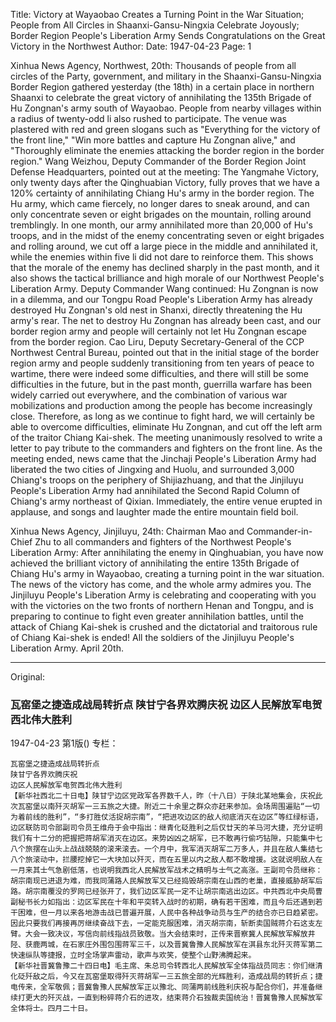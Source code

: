 Title: Victory at Wayaobao Creates a Turning Point in the War Situation; People from All Circles in Shaanxi-Gansu-Ningxia Celebrate Joyously; Border Region People's Liberation Army Sends Congratulations on the Great Victory in the Northwest
Author:
Date: 1947-04-23
Page: 1

Xinhua News Agency, Northwest, 20th: Thousands of people from all circles of the Party, government, and military in the Shaanxi-Gansu-Ningxia Border Region gathered yesterday (the 18th) in a certain place in northern Shaanxi to celebrate the great victory of annihilating the 135th Brigade of Hu Zongnan's army south of Wayaobao. People from nearby villages within a radius of twenty-odd li also rushed to participate. The venue was plastered with red and green slogans such as "Everything for the victory of the front line," "Win more battles and capture Hu Zongnan alive," and "Thoroughly eliminate the enemies attacking the border region in the border region." Wang Weizhou, Deputy Commander of the Border Region Joint Defense Headquarters, pointed out at the meeting: The Yangmahe Victory, only twenty days after the Qinghuabian Victory, fully proves that we have a 120% certainty of annihilating Chiang Hu's army in the border region. The Hu army, which came fiercely, no longer dares to sneak around, and can only concentrate seven or eight brigades on the mountain, rolling around tremblingly. In one month, our army annihilated more than 20,000 of Hu's troops, and in the midst of the enemy concentrating seven or eight brigades and rolling around, we cut off a large piece in the middle and annihilated it, while the enemies within five li did not dare to reinforce them. This shows that the morale of the enemy has declined sharply in the past month, and it also shows the tactical brilliance and high morale of our Northwest People's Liberation Army. Deputy Commander Wang continued: Hu Zongnan is now in a dilemma, and our Tongpu Road People's Liberation Army has already destroyed Hu Zongnan's old nest in Shanxi, directly threatening the Hu army's rear. The net to destroy Hu Zongnan has already been cast, and our border region army and people will certainly not let Hu Zongnan escape from the border region. Cao Liru, Deputy Secretary-General of the CCP Northwest Central Bureau, pointed out that in the initial stage of the border region army and people suddenly transitioning from ten years of peace to wartime, there were indeed some difficulties, and there will still be some difficulties in the future, but in the past month, guerrilla warfare has been widely carried out everywhere, and the combination of various war mobilizations and production among the people has become increasingly close. Therefore, as long as we continue to fight hard, we will certainly be able to overcome difficulties, eliminate Hu Zongnan, and cut off the left arm of the traitor Chiang Kai-shek. The meeting unanimously resolved to write a letter to pay tribute to the commanders and fighters on the front line. As the meeting ended, news came that the Jinchaji People's Liberation Army had liberated the two cities of Jingxing and Huolu, and surrounded 3,000 Chiang's troops on the periphery of Shijiazhuang, and that the Jinjiluyu People's Liberation Army had annihilated the Second Rapid Column of Chiang's army northeast of Qixian. Immediately, the entire venue erupted in applause, and songs and laughter made the entire mountain field boil.

Xinhua News Agency, Jinjiluyu, 24th: Chairman Mao and Commander-in-Chief Zhu to all commanders and fighters of the Northwest People's Liberation Army: After annihilating the enemy in Qinghuabian, you have now achieved the brilliant victory of annihilating the entire 135th Brigade of Chiang Hu's army in Wayaobao, creating a turning point in the war situation. The news of the victory has come, and the whole army admires you. The Jinjiluyu People's Liberation Army is celebrating and cooperating with you with the victories on the two fronts of northern Henan and Tongpu, and is preparing to continue to fight even greater annihilation battles, until the attack of Chiang Kai-shek is crushed and the dictatorial and traitorous rule of Chiang Kai-shek is ended! All the soldiers of the Jinjiluyu People's Liberation Army. April 20th.



<hr /> 

Original: 


### 瓦窑堡之捷造成战局转折点  陕甘宁各界欢腾庆祝  边区人民解放军电贺西北伟大胜利

1947-04-23
第1版()
专栏：

    瓦窑堡之捷造成战局转折点
    陕甘宁各界欢腾庆祝
    边区人民解放军电贺西北伟大胜利
    【新华社西北二十日电】陕甘宁边区党政军各界数千人，昨（十八日）于陕北某地集会，庆祝此次瓦窑堡以南歼灭胡军一三五旅之大捷。附近二十余里之群众亦赶来参加。会场周围遍贴“一切为着前线的胜利”，“多打胜仗活捉胡宗南”，“把进攻边区的敌人彻底消灭在边区”等红绿标语，边区联防司令部副司令员王维舟于会中指出：继青化砭胜利之后仅廿天的羊马河大捷，充分证明我们有十二分的把握把蒋胡军消灭在边区。来势凶凶之胡军，已不敢再行偷巧钻隙，只能集中七八个旅摆在山头上战战兢兢的滚来滚去。一个月中，我军消灭胡军二万多人，并且在敌人集结七八个旅滚动中，拦腰挖掉它一大块加以歼灭，而在五里以内之敌人都不敢增援。这就说明敌人在一月来其士气急剧低落，也说明我西北人民解放军战术之精明与士气之高涨。王副司令员继称：胡宗南现已进退为难，而我同蒲路人民解放军又已经捣毁胡宗南在山西的老巢，直接威胁胡军后路。胡宗南覆没的罗网已经张开了，我们边区军民一定不让胡宗南逃出边区。中共西北中央局曹副秘书长力如指出：边区军民在十年和平突转入战时的初期，确有若干困难，而且今后还遇到若干困难，但一月以来各地游击战已普遍开展，人民中各种战争动员与生产的结合亦已日趋紧密。因此只要我们再接再厉继续奋战下去，一定能克服困难，消灭胡宗南，斩断卖国贼蒋介石这支左臂。大会一致决议，写信向前线指战员致敬。当大会结束时，正传来晋察冀人民解放军解放井陉、获鹿两城，在石家庄外围包围蒋军三千，以及晋冀鲁豫人民解放军在淇县东北歼灭蒋军第二快速纵队等捷报，立时全场掌声雷动，歌声与欢笑，使整个山野沸腾起来。
    【新华社晋冀鲁豫二十四日电】毛主席、朱总司令转西北人民解放军全体指战员同志：你们继清化砭歼敌之后，今又在瓦窑堡取得歼灭蒋胡军一三五旅全部的光辉胜利，造成战局的转折点；捷电传来，全军敬佩；晋冀鲁豫人民解放军正以豫北、同蒲两前线胜利庆祝与配合你们，并准备继续打更大的歼灭战，一直到粉碎蒋介石的进攻，结束蒋介石独裁卖国统治！晋冀鲁豫人民解放军全体将士。四月二十日。
